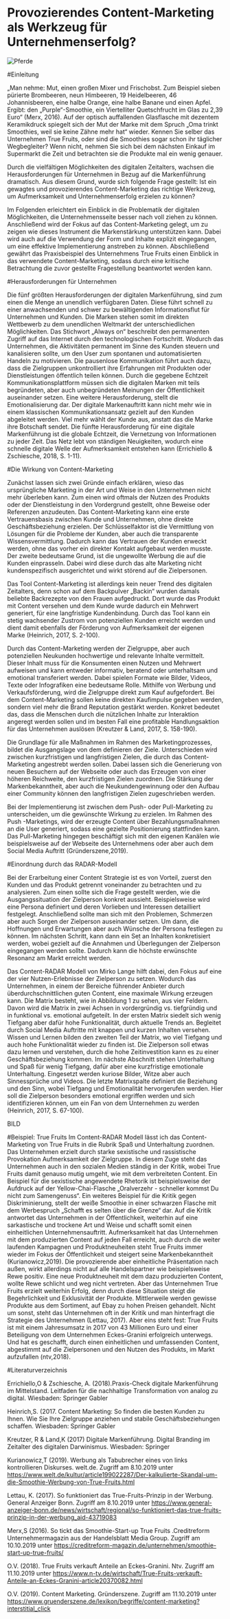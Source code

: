 # Provozierendes Content-Marketing als Werkzeug für Unternehmenserfolg?

![Pferde](01.jpeg)

#Einleitung

„Man nehme: Mut, einen großen Mixer und Frischobst. Zum Beispiel sieben pürierte Brombeeren, neun Himbeeren, 19 Heidelbeeren, 46 Johannisbeeren, eine halbe Orange, eine halbe Banane und einen Apfel. Ergibt: den „Purple“-Smoothie, ein Viertelliter Quetschfrucht im Glas zu 2,39 Euro“ (Merx, 2016).
Auf der optisch auffallenden Glasflasche mit dezentem Keramikdruck spiegelt sich der Mut der Marke mit dem Spruch „Oma trinkt Smoothies, weil sie keine Zähne mehr hat“ wieder. Kennen Sie selber das Unternehmen True Fruits, oder sind die Smoothies sogar schon ihr täglicher Wegbegleiter? Wenn nicht, nehmen Sie sich bei dem nächsten Einkauf im Supermarkt die Zeit und betrachten sie die Produkte mal ein wenig genauer.

Durch die vielfältigen Möglichkeiten des digitalen Zeitalters, wachsen die Herausforderungen für Unternehmen in Bezug auf die Markenführung dramatisch. Aus diesem Grund, wurde sich folgende Frage gestellt: Ist ein gewagtes und provozierendes Content-Marketing das richtige Werkzeug, um Aufmerksamkeit und Unternehmenserfolg erzielen zu können?

Im Folgenden erleichtert ein Einblick in die Problematik der digitalen Möglichkeiten, die Unternehmensseite besser nach voll ziehen zu können. Anschließend wird der Fokus auf das Content-Marketing gelegt, um zu zeigen wie dieses Instrument die Markenstärkung unterstützen kann. Dabei wird auch auf die Verwendung der Form und Inhalte explizit eingegangen, um eine effektive Implementierung anstreben zu können.
Abschließend gewährt das Praxisbeispiel des Unternehmens True Fruits einen Einblick in das verwendete Content-Marketing, sodass durch eine kritische Betrachtung die zuvor gestellte Fragestellung beantwortet werden kann.

#Herausforderungen für Unternehmen

Die fünf größten Herausforderungen der digitalen Markenführung, sind zum einen die Menge an unendlich verfügbaren Daten. Diese führt schnell zu einer anwachsenden und schwer zu bewältigenden Informationsflut für Unternehmen und Kunden. Die Marken stehen somit im direkten Wettbewerb zu dem unendlichen Weltmarkt der unterschiedlichen Möglichkeiten. Das Stichwort „Always on“ beschreibt den permanenten Zugriff auf das Internet durch den technologischen Fortschritt. Wodurch das Unternehmen, die Aktivitäten permanent im Sinne des Kunden steuern und kanalisieren sollte, um den User zum spontanen und automatisierten Handeln zu motivieren.
Die pausenlose Kommunikation führt auch dazu, dass die Zielgruppen unkontrolliert ihre Erfahrungen mit Produkten oder Dienstleistungen öffentlich teilen können. Durch die gegebene Echtzeit Kommunikationsplattform müssen sich die digitalen Marken mit teils begründeten, aber auch unbegründeten Meinungen der Öffentlichkeit auseinander setzen. Eine weitere Herausforderung, stellt die Emotionalisierung dar. Der digitale Markenauftritt kann nicht mehr wie in einem klassischen Kommunikationsansatz gezielt auf den Kunden abgeleitet werden. Viel mehr wählt der Kunde aus, anstatt das die Marke ihre Botschaft sendet. Die fünfte Herausforderung für eine digitale Markenführung ist die globale Echtzeit, die Vernetzung von Informationen zu jeder Zeit. Das Netz lebt von ständigen Neuigkeiten, wodurch eine schnelle digitale Welle der Aufmerksamkeit entstehen kann (Errichiello & Zschiesche, 2018, S. 1-11).

#Die Wirkung von Content-Marketing

Zunächst lassen sich zwei Gründe einfach erklären, wieso das ursprüngliche Marketing in der Art und Weise in den Unternehmen nicht mehr überleben kann. Zum einen wird oftmals der Nutzen des Produkts oder der Dienstleistung in den Vordergrund gestellt, ohne Beweise oder Referenzen anzudeuten. Das Content-Marketing kann eine erste Vertrauensbasis zwischen Kunde und Unternehmen, ohne direkte Geschäftsbeziehung erzielen. Der Schlüsselfaktor ist die Vermittlung von Lösungen für die Probleme der Kunden, aber auch die transparente Wissensvermittlung. Dadurch kann das Vertrauen der Kunden erweckt werden, ohne das vorher ein direkter Kontakt aufgebaut werden musste. Der zweite bedeutsame Grund, ist die ungewollte Werbung die auf die Kunden einprasseln. Dabei wird diese durch das alte Marketing nicht kundenspezifisch ausgerichtet und wirkt störend auf die Zielpersonen.

Das Tool Content-Marketing ist allerdings kein neuer Trend des digitalen Zeitalters, denn schon auf dem Backpulver „Backin“ wurden damals beliebte Backrezepte von den Frauen aufgedruckt. Dort wurde das Produkt mit Content versehen und dem Kunde wurde dadurch ein Mehrwert generiert, für eine langfristige Kundenbindung. Durch das Tool kann ein stetig wachsender Zustrom von potenziellen Kunden erreicht werden und dient damit ebenfalls der Förderung von Aufmerksamkeit der eigenen Marke (Heinrich, 2017, S. 2-100).

Durch das Content-Marketing werden der Zielgruppe, aber auch potenziellen Neukunden hochwertige und relevante Inhalte vermittelt. Dieser Inhalt muss für die Konsumenten einen Nutzen und Mehrwert aufweisen und kann entweder informativ, beratend oder unterhaltsam und emotional transferiert werden. Dabei spielen Formate wie Bilder, Videos, Texte oder Infografiken eine bedeutsame Rolle.
Mithilfe von Werbung und Verkaufsförderung, wird die Zielgruppe direkt zum Kauf aufgefordert. Bei dem Content-Marketing sollen keine direkten Kaufimpulse gegeben werden, sondern viel mehr die Brand Reputation gestärkt werden. Konkret bedeutet das, dass die Menschen durch die nützlichen Inhalte zur Interaktion angeregt werden sollen und im besten Fall eine profitable Handlungsaktion für das Unternehmen auslösen (Kreutzer & Land, 2017, S. 158-190).

Die Grundlage für alle Maßnahmen im Rahmen des Marketingprozesses, bildet die Ausgangslage von dem definieren der Ziele. Unterschieden wird zwischen kurzfristigen und langfristigen Zielen, die durch das Content-Marketing angestrebt werden sollen. Dabei lassen sich die Generierung von neuen Besuchern auf der Webseite oder auch das Erzeugen von einer höheren Reichweite, den kurzfristigen Zielen zuordnen. Die Stärkung der Markenbekanntheit, aber auch die Neukundengewinnung oder den Aufbau einer Community können den langfristigen Zielen zugeschrieben werden.

Bei der Implementierung ist zwischen dem Push- oder Pull-Marketing zu unterscheiden, um die gewünschte Wirkung zu erzielen. Im Rahmen des Push -Marketings, wird der erzeugte Content über Bezahlungsmaßnahmen an die User generiert, sodass eine gezielte Positionierung stattfinden kann. Das Pull-Marketing hingegen beschäftigt sich mit den eigenen Kanälen wie beispielsweise auf der Webseite des Unternehmens oder aber auch dem Social Media Auftritt (Gründerszene,2019).

#Einordnung durch das RADAR-Modell

Bei der Erarbeitung einer Content Strategie ist es von Vorteil, zuerst den Kunden und das Produkt getrennt voneinander zu betrachten und zu analysieren. Zum einen sollte sich die Frage gestellt werden, wie die Ausgangssituation der Zielperson konkret aussieht. Beispielsweise wird eine Persona definiert und deren Vorlieben und Interessen detailliert festgelegt. Anschließend sollte man sich mit den Problemen, Schmerzen aber auch Sorgen der Zielperson auseinander setzen. Um dann, die Hoffnungen und Erwartungen aber auch Wünsche der Persona festlegen zu können. Im nächsten Schritt, kann dann ein Set an Inhalten konkretisiert werden, wobei gezielt auf die Annahmen und Überlegungen der Zielperson eingegangen werden sollte. Dadurch kann die höchste erwünschte Resonanz am Markt erreicht werden.

Das Content-RADAR Modell von Mirko Lange hilft dabei, den Fokus auf eine der vier Nutzen-Erlebnisse der Zielperson zu setzen. Wodurch das Unternehmen, in einem der Bereiche führender Anbieter durch überdurchschnittlichen guten Content, eine maximale Wirkung erzeugen kann.
Die Matrix besteht, wie in Abbildung 1 zu sehen, aus vier Feldern. Davon wird die Matrix in zwei Achsen in vordergründig vs. tiefgründig und in funktional vs. emotional aufgeteilt. In der ersten Matrix siedelt sich wenig Tiefgang aber dafür hohe Funktionalität, durch aktuelle Trends an. Begleitet durch Social Media Auftritte mit knappen und kurzen Inhalten versehen. Wissen und Lernen bilden den zweiten Teil der Matrix, wo viel Tiefgang und auch hohe Funktionalität wieder zu finden ist. Die Zielperson soll etwas dazu lernen und verstehen, durch die hohe Zeitinvestition kann es zu einer Geschäftsbeziehung kommen. Im nächste Abschnitt stehen Unterhaltung und Spaß für wenig Tiefgang, dafür aber eine kurzfristige emotionale Unterhaltung. Eingesetzt werden kuriose Bilder, Witze aber auch Sinnessprüche und Videos. Die letzte Matrixspalte definiert die Beziehung und den Sinn, wobei Tiefgang und Emotionalität hervorgerufen werden. Hier soll die Zielperson besonders emotional ergriffen werden und sich identifizieren können, um ein Fan von dem Unternehmen zu werden (Heinrich, 2017, S. 67-100).

BILD

#Beispiel: True Fruits
Im Content-RADAR Modell lässt ich das Content-Marketing von True Fruits in die Rubrik Spaß und Unterhaltung zuordnen. Das Unternehmen erzielt durch starke sexistische und rassistische Provokation Aufmerksamkeit der Zielgruppe. In diesem Zuge steht das Unternehmen auch in den sozialen Medien ständig in der Kritik, wobei True Fruits damit genauso mutig umgeht, wie mit dem verbreiteten Content. Ein Beispiel für die sexistische angewendete Rhetorik ist beispielsweise der Aufdruck auf der Yellow-Chai-Flasche „Oralverzehr - schneller kommst Du nicht zum Samengenuss“. Ein weiteres Beispiel für die Kritik gegen Diskriminierung, stellt der weiße Smoothie in einer schwarzen Flasche mit dem Werbespruch „Schafft es selten über die Grenze“ dar.
Auf die Kritik antwortet das Unternehmen in der Öffentlichkeit, weiterhin auf eine sarkastische und trockene Art und Weise und schafft somit einen einheitlichen Unternehmensauftritt.
Aufmerksamkeit hat das Unternehmen mit dem produzierten Content auf jeden Fall erreicht, auch durch die weiter laufenden Kampagnen und Produktneuheiten steht True Fruits immer wieder im Fokus der Öffentlichkeit und steigert seine Markenbekanntheit (Kurianowicz,2019).
Die provozierende aber einheitliche Präsentation nach außen, wirkt allerdings nicht auf alle Handelspartner wie beispielsweise Rewe positiv. Eine neue Produktneuheit mit dem dazu produzierten Content, wollte Rewe schlicht und weg nicht vertreten. Aber das Unternehmen True Fruits erzielt weiterhin Erfolg, denn durch diese Situation steigt die Begehrlichkeit und Exklusivität der Produkte. Mittlerweile werden gewisse Produkte aus dem Sortiment, auf Ebay zu hohen Preisen gehandelt. Nicht um sonst, steht das Unternehmen oft in der Kritik und man hinterfragt die Strategie des Unternehmen (Lettau, 2017).
Aber eins steht fest: True Fruits ist mit einem Jahresumsatz in 2017 von 43 Millionen Euro und einer Beteiligung von dem Unternehmen Eckes-Granini erfolgreich unterwegs.
Und hat es geschafft, durch einen einheitlichen und umfassenden Content, abgestimmt auf die Zielpersonen und den Nutzen des Produkts, im Markt aufzufallen (ntv,2018).

#Literaturverzeichnis

Errichiello,O & Zschiesche, A. (2018).Praxis-Check digitale Markenführung im Mittelstand. Leitfaden für die nachhaltige Transformation von analog zu digital. Wiesbaden: Springer Gabler

Heinrich,S. (2017. Content Marketing: So finden die besten Kunden zu Ihnen. Wie Sie Ihre Zielgruppe anziehen und stabile Geschäftsbeziehungen schaffen. Wiesbaden: Springer Gabler

Kreutzer, R & Land,K (2017) Digitale Markenführung. Digital Branding im Zeitalter des digitalen Darwinismus. Wiesbaden: Springer

Kurianowicz,T (2019). Werbung als Tabubrecher eines von links kontrollieren Diskurses. welt.de. Zugriff am 8.10.2019 unter https://www.welt.de/kultur/article199022287/Der-kalkulierte-Skandal-um-die-Smoothie-Werbung-von-True-Fruits.html

Lettau, K. (2017). So funktioniert das True-Fruits-Prinzip in der Werbung. General Anzeiger Bonn. Zugriff am 8.10.2019 unter https://www.general-anzeiger-bonn.de/news/wirtschaft/regional/so-funktioniert-das-true-fruits-prinzip-in-der-werbung_aid-43719083

Merx,S (2016). So tickt das Smoothie-Start-up True Fruits .Creditreform Unternehmermagazin aus der Handelsblatt Media Group. Zugriff am 10.10.2019 unter https://creditreform-magazin.de/unternehmen/smoothie-start-up-true-fruits/

O.V. (2018). True Fruits verkauft Anteile an Eckes-Granini. Ntv. Zugriff am 11.10.2019 unter https://www.n-tv.de/wirtschaft/True-Fruits-verkauft-Anteile-an-Eckes-Granini-article20370082.html

O.V. (2019). Content Marketing. Gründerszene. Zugriff am 11.10.2019 unter https://www.gruenderszene.de/lexikon/begriffe/content-marketing?interstitial_click
